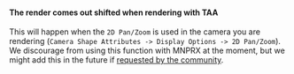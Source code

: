 
#### The render comes out shifted when rendering with TAA
This will happen when the `2D Pan/Zoom` is used in the camera you are rendering (`Camera Shape Attributes -> Display Options -> 2D Pan/Zoom`). We discourage from using this function with MNPRX at the moment, but we might add this in the future if [requested by the community](https://www.reddit.com/r/artineers/).
